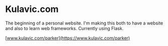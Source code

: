 # Kulavic.com

The beginning of a personal website. I'm making this both to have a website and also to learn web frameworks. Currently using Flask.

[www.kulavic.com/parker](https://www.kulavic.com/parker)
